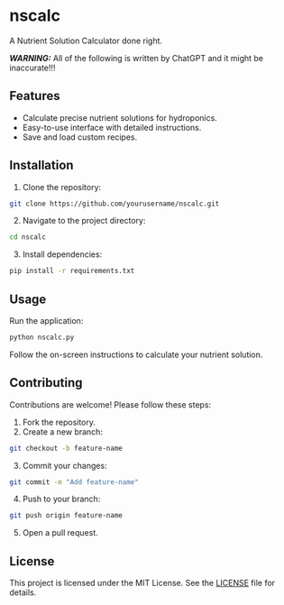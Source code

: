 # nscalc

A Nutrient Solution Calculator done right.

**_WARNING:_**
All of the following is written by ChatGPT and it might be inaccurate!!!

## Features

- Calculate precise nutrient solutions for hydroponics.
- Easy-to-use interface with detailed instructions.
- Save and load custom recipes.

## Installation

1. Clone the repository:
  ```bash
  git clone https://github.com/yourusername/nscalc.git
  ```
2. Navigate to the project directory:
  ```bash
  cd nscalc
  ```
3. Install dependencies:
  ```bash
  pip install -r requirements.txt
  ```

## Usage

Run the application:
```bash
python nscalc.py
```

Follow the on-screen instructions to calculate your nutrient solution.

## Contributing

Contributions are welcome! Please follow these steps:

1. Fork the repository.
2. Create a new branch:
  ```bash
  git checkout -b feature-name
  ```
3. Commit your changes:
  ```bash
  git commit -m "Add feature-name"
  ```
4. Push to your branch:
  ```bash
  git push origin feature-name
  ```
5. Open a pull request.

## License

This project is licensed under the MIT License. See the [LICENSE](LICENSE) file for details.